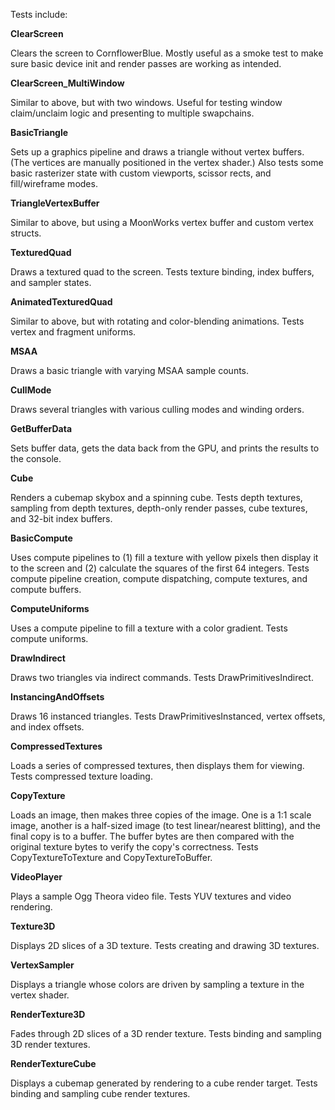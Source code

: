 Tests include:

**ClearScreen**

Clears the screen to CornflowerBlue. Mostly useful as a smoke test to make sure basic device init and render passes are working as intended.

**ClearScreen_MultiWindow**

Similar to above, but with two windows. Useful for testing window claim/unclaim logic and presenting to multiple swapchains.

**BasicTriangle**

Sets up a graphics pipeline and draws a triangle without vertex buffers. (The vertices are manually positioned in the vertex shader.) Also tests some basic rasterizer state with custom viewports, scissor rects, and fill/wireframe modes.

**TriangleVertexBuffer**

Similar to above, but using a MoonWorks vertex buffer and custom vertex structs.

**TexturedQuad**

Draws a textured quad to the screen. Tests texture binding, index buffers, and sampler states.

**AnimatedTexturedQuad**

Similar to above, but with rotating and color-blending animations. Tests vertex and fragment uniforms.

**MSAA**

Draws a basic triangle with varying MSAA sample counts.

**CullMode**

Draws several triangles with various culling modes and winding orders.

**GetBufferData**

Sets buffer data, gets the data back from the GPU, and prints the results to the console.

**Cube**

Renders a cubemap skybox and a spinning cube. Tests depth textures, sampling from depth textures, depth-only render passes, cube textures, and 32-bit index buffers.

**BasicCompute**

Uses compute pipelines to (1) fill a texture with yellow pixels then display it to the screen and (2) calculate the squares of the first 64 integers. Tests compute pipeline creation, compute dispatching, compute textures, and compute buffers.

**ComputeUniforms**

Uses a compute pipeline to fill a texture with a color gradient. Tests compute uniforms.

**DrawIndirect**

Draws two triangles via indirect commands. Tests DrawPrimitivesIndirect.

**InstancingAndOffsets**

Draws 16 instanced triangles. Tests DrawPrimitivesInstanced, vertex offsets, and index offsets.

**CompressedTextures**

Loads a series of compressed textures, then displays them for viewing. Tests compressed texture loading.

**CopyTexture**

Loads an image, then makes three copies of the image. One is a 1:1 scale image, another is a half-sized image (to test linear/nearest blitting), and the final copy is to a buffer. The buffer bytes are then compared with the original texture bytes to verify the copy's correctness. Tests CopyTextureToTexture and CopyTextureToBuffer.

**VideoPlayer**

Plays a sample Ogg Theora video file. Tests YUV textures and video rendering.

**Texture3D**

Displays 2D slices of a 3D texture. Tests creating and drawing 3D textures.

**VertexSampler**

Displays a triangle whose colors are driven by sampling a texture in the vertex shader.

**RenderTexture3D**

Fades through 2D slices of a 3D render texture. Tests binding and sampling 3D render textures.

**RenderTextureCube**

Displays a cubemap generated by rendering to a cube render target. Tests binding and sampling cube render textures.
